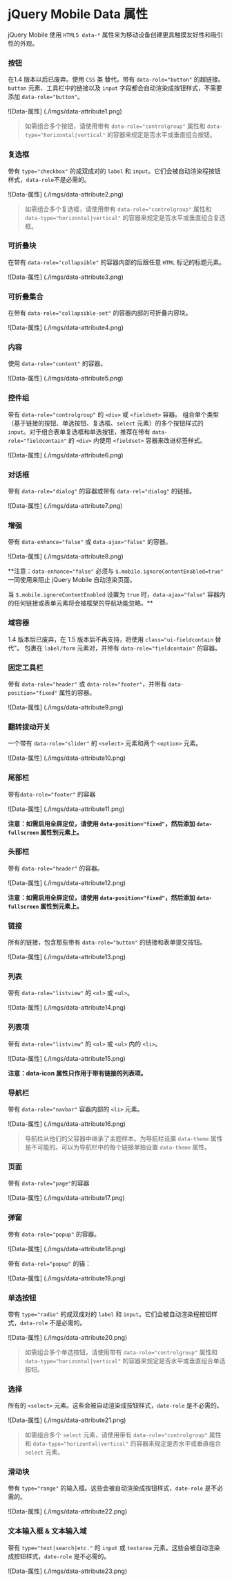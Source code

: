 # jQuery Mobile Data 属性

jQuery Mobile 使用 `HTML5 data-*` 属性来为移动设备创建更具触摸友好性和吸引性的外观。

### 按钮

在1.4 版本以后已废弃。使用 `CSS` 类 替代。带有 `data-role="button"` 的超链接。`button` 元素、工具栏中的链接以及 `input` 字段都会自动渲染成按钮样式，不需要添加 `data-role="button"`。

![Data-属性] (./imgs/data-attribute1.png)

> 如需组合多个按钮，请使用带有 `data-role="controlgroup"` 属性和 `data-type="horizontal|vertical"` 的容器来规定是否水平或垂直组合按钮。

### 复选框

带有 `type="checkbox"` 的成双成对的 `label` 和 `input`。它们会被自动渲染程按钮样式，`data-role`不是必需的。

![Data-属性] (./imgs/data-attribute2.png)

> 如需组合多个复选框，请使用带有 `data-role="controlgroup"` 属性和 `data-type="horizontal|vertical"` 的容器来规定是否水平或垂直组合复选框。

### 可折叠块

在带有 `data-role="collapsible"` 的容器内部的后跟任意 `HTML` 标记的标题元素。

![Data-属性] (./imgs/data-attribute3.png)

### 可折叠集合

在带有 `data-role="collapsible-set"` 的容器内部的可折叠内容块。

![Data-属性] (./imgs/data-attribute4.png)

### 内容

 使用 `data-role="content"` 的容器。

![Data-属性] (./imgs/data-attribute5.png)

### 控件组

带有 `data-role="controlgroup"` 的 `<div>` 或 `<fieldset>` 容器。 组合单个类型（基于链接的按钮、单选按钮、复选框、`select` 元素）的多个按钮样式的 `input`。对于组合表单复选框和单选按钮，推荐在带有 `data-role="fieldcontain"` 的 `<div>` 内使用 `<fieldset>` 容器来改进标签样式。

![Data-属性] (./imgs/data-attribute6.png)

### 对话框

带有 `data-role="dialog"` 的容器或带有 `data-rel="dialog"` 的链接。

![Data-属性] (./imgs/data-attribute7.png)

### 增强

带有 `data-enhance="false"` 或 `data-ajax="false"` 的容器。

![Data-属性] (./imgs/data-attribute8.png)

**注意：`data-enhance="false"` 必须与 `$.mobile.ignoreContentEnabled=true"` 一同使用来阻止 jQuery Mobile 自动渲染页面。

当 `$.mobile.ignoreContentEnabled` 设置为 `true` 时，`data-ajax="false"` 容器内的任何链接或表单元素将会被框架的导航功能忽略。**

### 域容器

1.4 版本后已废弃，在 1.5 版本后不再支持，将使用 `class="ui-fieldcontain` 替代"。 包裹在 `label/form` 元素对，并带有 `data-role="fieldcontain"` 的容器。

### 固定工具栏

带有 `data-role="header"` 或 `data-role="footer"`，并带有 `data-position="fixed"` 属性的容器。

![Data-属性] (./imgs/data-attribute9.png)

### 翻转拨动开关

一个带有 `data-role="slider"` 的 `<select>` 元素和两个 `<option>` 元素。

![Data-属性] (./imgs/data-attribute10.png)

### 尾部栏

带有`data-role="footer"` 的容器

![Data-属性] (./imgs/data-attribute11.png)

**注意：如需启用全屏定位，请使用 `data-position="fixed"`，然后添加 `data-fullscreen` 属性到元素上。**

### 头部栏

带有 `data-role="header"` 的容器。

![Data-属性] (./imgs/data-attribute12.png)

**注意：如需启用全屏定位，请使用 `data-position="fixed"`，然后添加 `data-fullscreen` 属性到元素上。**

### 链接

所有的链接，包含那些带有 `data-role="button"` 的链接和表单提交按钮。

![Data-属性] (./imgs/data-attribute13.png)

### 列表

带有 `data-role="listview"` 的 `<ol>` 或 `<ul>`。

![Data-属性] (./imgs/data-attribute14.png)

### 列表项

带有 `data-role="listview"` 的 `<ol>` 或 `<ul>` 内的 `<li>`。

![Data-属性] (./imgs/data-attribute15.png)

**注意：data-icon 属性只作用于带有链接的列表项。**

### 导航栏

带有 `data-role="navbar"` 容器内部的 `<li>` 元素。

![Data-属性] (./imgs/data-attribute16.png)

> 导航栏从他们的父容器中继承了主题样本。为导航栏设置 `data-theme` 属性是不可能的。可以为导航栏中的每个链接单独设置 `data-theme` 属性。

### 页面

带有 `data-role="page"`的容器

![Data-属性] (./imgs/data-attribute17.png)

### 弹窗

带有 `data-role="popup"` 的容器。

![Data-属性] (./imgs/data-attribute18.png)

带有 `data-rel="popup"` 的锚：

![Data-属性] (./imgs/data-attribute19.png)

### 单选按钮

带有 `type="radio"` 的成双成对的 `label` 和 `input`。它们会被自动渲染程按钮样式，`data-role` 不是必需的。

![Data-属性] (./imgs/data-attribute20.png)

> 如需组合多个单选按钮，请使用带有 `data-role="controlgroup"` 属性和 `data-type="horizontal|vertical"` 的容器来规定是否水平或垂直组合单选按钮。

### 选择

所有的 `<select>` 元素。这些会被自动渲染成按钮样式，`date-role` 是不必需的。

![Data-属性] (./imgs/data-attribute21.png)

> 如需组合多个 `select` 元素，请使用带有 `data-role="controlgroup"` 属性和 `data-type="horizontal|vertical"` 的容器来规定是否水平或垂直组合 `select` 元素。

### 滑动块

带有 `type="range"` 的输入框。这些会被自动渲染成按钮样式，`date-role` 是不必需的。

![Data-属性] (./imgs/data-attribute22.png)

### 文本输入框 & 文本输入域

带有 `type="text|search|etc."` 的 `input` 或 `textarea` 元素。这些会被自动渲染成按钮样式，`date-role` 是不必需的。

![Data-属性] (./imgs/data-attribute23.png)






